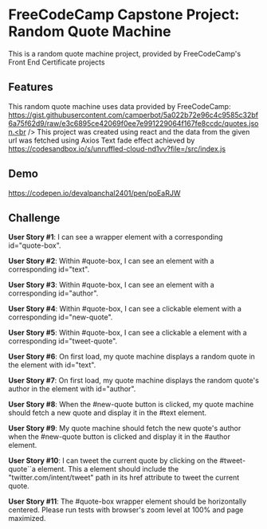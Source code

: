 # FreeCodeCamp Capstone Project: Random Quote Machine
This is a random quote machine project, provided by FreeCodeCamp's Front End Certificate projects

## Features
This random quote machine uses data provided by FreeCodeCamp:<br /> https://gist.githubusercontent.com/camperbot/5a022b72e96c4c9585c32bf6a75f62d9/raw/e3c6895ce42069f0ee7e991229064f167fe8ccdc/quotes.json.<br />
This project was created using react and the data from the given url was fetched using Axios
Text fade effect achieved by https://codesandbox.io/s/unruffled-cloud-nd1vv?file=/src/index.js

## Demo
https://codepen.io/devalpanchal2401/pen/poEaRJW

## Challenge
**User Story #1**: I can see a wrapper element with a corresponding id="quote-box".

**User Story #2**: Within #quote-box, I can see an element with a corresponding id="text".

**User Story #3**: Within #quote-box, I can see an element with a corresponding id="author".

**User Story #4**: Within #quote-box, I can see a clickable element with a corresponding id="new-quote".

**User Story #5**: Within #quote-box, I can see a clickable a element with a corresponding id="tweet-quote".

**User Story #6**: On first load, my quote machine displays a random quote in the element with id="text".

**User Story #7**: On first load, my quote machine displays the random quote's author in the element with id="author".

**User Story #8**: When the #new-quote button is clicked, my quote machine should fetch a new quote and display it in the #text element.

**User Story #9**: My quote machine should fetch the new quote's author when the #new-quote button is clicked and display it in the #author element.

**User Story #10**: I can tweet the current quote by clicking on the #tweet-quote``a element. This a element should include the "twitter.com/intent/tweet" path in its href attribute to tweet the current quote.

**User Story #11**: The #quote-box wrapper element should be horizontally centered. Please run tests with browser's zoom level at 100% and page maximized.